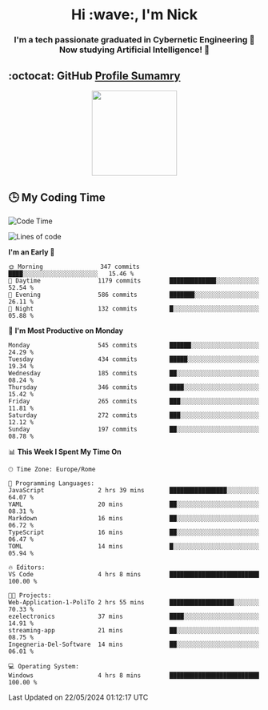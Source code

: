 <h1 align="center">Hi :wave:, I'm Nick</h1>

<h3 align="center">I'm a tech passionate graduated in Cybernetic Engineering 🤖<br>
Now studying Artificial Intelligence! 🧠</h3>


## :octocat: GitHub <a href="https://github.com/vn7n24fzkq/github-profile-summary-cards">Profile Sumamry</a>

<p align="center">
   <img style="height:170px;display:inline-block"  src="http://github-profile-summary-cards.vercel.app/api/cards/profile-details?username=CodeClimberNT&theme=github_dark" />
<!--    <img style="height:170px;display:inline-block"  src="http://github-profile-summary-cards.vercel.app/api/cards/repos-per-language?username=CodeClimberNT&theme=github_dark&exclude=" /> -->
</p>

 ## :clock3: My Coding Time 
 
<!--START_SECTION:waka-->
![Code Time](http://img.shields.io/badge/Code%20Time-213%20hrs%2018%20mins-blue)

![Lines of code](https://img.shields.io/badge/From%20Hello%20World%20I%27ve%20Written-2.8%20million%20lines%20of%20code-blue)

**I'm an Early 🐤** 

```text
🌞 Morning                347 commits         ████░░░░░░░░░░░░░░░░░░░░░   15.46 % 
🌆 Daytime                1179 commits        █████████████░░░░░░░░░░░░   52.54 % 
🌃 Evening                586 commits         ███████░░░░░░░░░░░░░░░░░░   26.11 % 
🌙 Night                  132 commits         █░░░░░░░░░░░░░░░░░░░░░░░░   05.88 % 
```
📅 **I'm Most Productive on Monday** 

```text
Monday                   545 commits         ██████░░░░░░░░░░░░░░░░░░░   24.29 % 
Tuesday                  434 commits         █████░░░░░░░░░░░░░░░░░░░░   19.34 % 
Wednesday                185 commits         ██░░░░░░░░░░░░░░░░░░░░░░░   08.24 % 
Thursday                 346 commits         ████░░░░░░░░░░░░░░░░░░░░░   15.42 % 
Friday                   265 commits         ███░░░░░░░░░░░░░░░░░░░░░░   11.81 % 
Saturday                 272 commits         ███░░░░░░░░░░░░░░░░░░░░░░   12.12 % 
Sunday                   197 commits         ██░░░░░░░░░░░░░░░░░░░░░░░   08.78 % 
```


📊 **This Week I Spent My Time On** 

```text
🕑︎ Time Zone: Europe/Rome

💬 Programming Languages: 
JavaScript               2 hrs 39 mins       ████████████████░░░░░░░░░   64.07 % 
YAML                     20 mins             ██░░░░░░░░░░░░░░░░░░░░░░░   08.31 % 
Markdown                 16 mins             ██░░░░░░░░░░░░░░░░░░░░░░░   06.72 % 
TypeScript               16 mins             ██░░░░░░░░░░░░░░░░░░░░░░░   06.47 % 
TOML                     14 mins             █░░░░░░░░░░░░░░░░░░░░░░░░   05.94 % 

🔥 Editors: 
VS Code                  4 hrs 8 mins        █████████████████████████   100.00 % 

🐱‍💻 Projects: 
Web-Application-1-PoliTo 2 hrs 55 mins       ██████████████████░░░░░░░   70.33 % 
ezelectronics            37 mins             ████░░░░░░░░░░░░░░░░░░░░░   14.91 % 
streaming-app            21 mins             ██░░░░░░░░░░░░░░░░░░░░░░░   08.75 % 
Ingegneria-Del-Software  14 mins             ██░░░░░░░░░░░░░░░░░░░░░░░   06.01 % 

💻 Operating System: 
Windows                  4 hrs 8 mins        █████████████████████████   100.00 % 
```


 Last Updated on 22/05/2024 01:12:17 UTC
<!--END_SECTION:waka-->

